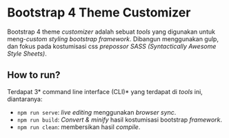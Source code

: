# Bootstrap 4 Theme Customizer

Bootstrap 4 theme *customizer* adalah sebuat *tools* yang digunakan untuk meng-*custom styling bootstrap framework*. Dibangun menggunakan gulp, dan fokus pada kostumisasi css *prepossor SASS (Syntactically Awesome Style Sheets)*.

## How to run?
Terdapat 3* command line interface (CLI)* yang terdapat di *tools* ini, diantaranya: 
- `npm run serve`: *live editing* menggunakan *browser sync*.
- `npm run build`: *Convert & minify* hasil kostumisasi bootstrap *framework*.
- `npm run clean`: membersikan hasil *compile*.
